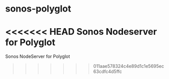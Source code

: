 # sonos-polyglot
<<<<<<< HEAD
Sonos Nodeserver for Polyglot
=======
Sonos NodeServer for Polyglot
>>>>>>> 011aae578324c4e89d1c1e5695ec63cdfc4d5ffc
